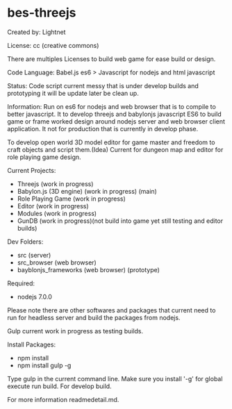 # bes-threejs

Created by: Lightnet

License: cc (creative commons)

There are multiples Licenses to build web game for ease build or design.

Code Language: Babel.js es6 > Javascript for nodejs and html javascript

Status: Code script current messy that is under develop builds and prototyping it will be update later be clean up.

Information: Run on es6 for nodejs and web browser that is to compile to better javascript. It to develop threejs and babylonjs javascript ES6 to build game or frame worked design around nodejs server and web browser client application. It not for production that is currently in develop phase.

To develop open world 3D model editor for game master and freedom to craft objects and script them.(Idea) Current for dungeon map and editor for role playing game design.

Current Projects:
 * Threejs (work in progress)
 * Babylon.js (3D engine) (work in progress) (main)
  * Role Playing Game (work in progress)
  * Editor (work in progress)
  * Modules  (work in progress)
 * GunDB (work in progress)(not build into game  yet still testing and editor builds)
 
Dev Folders:
 * src (server)
 * src_browser (web browser)
 * bayblonjs_frameworks (web browser) (prototype)

Required:
 * nodejs 7.0.0

 Please note there are other softwares and packages that current need to run for headless server and build the packages from nodejs.

Gulp current work in progress as testing builds.

Install Packages:
 * npm install
 * npm install gulp -g

Type gulp in the current command line. Make sure you install '-g' for global execute run build. For develop build.


For more information readmedetail.md.